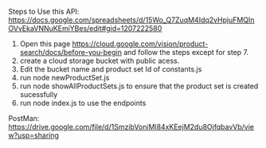 Steps to Use this API:
https://docs.google.com/spreadsheets/d/15Wo_Q7ZuqM4Idq2vHpjuFMQInOVvEkaVNNuKEmiYBes/edit#gid=1207222580

1. Open this page https://cloud.google.com/vision/product-search/docs/before-you-begin and follow the steps except for step 7.
2. create a cloud storage bucket with public acess.
3. Edit the bucket name and product set Id of constants.js
4. run node newProductSet.js
5. run node showAllProductSets.js to ensure that the product set is created sucessfully
6. run node index.js to use the endpoints

PostMan: https://drive.google.com/file/d/1SmzibVoniMl84xKEejM2du8OjfqbavVb/view?usp=sharing
